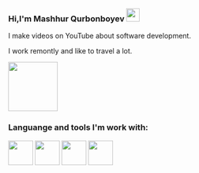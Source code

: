 ### Hi,I'm Mashhur Qurbonboyev <img src="https://media.giphy.com/media/hvRJCLFzcasrR4ia7z/giphy.gif" width="27px">

I make videos on YouTube about software development.<br>

I work remontly and like to travel a lot.

<a href="https://www.youtobe.com/azizbekkhabibullaev">
 <img src="https://logolook.net/wp-content/uploads/2021/06/Youtube-Logo.png" width="100px">
</a>


### Languange and tools I'm work with:
<code><img src="https://cdn-icons-png.flaticon.com/512/5968/5968267.png" width="50px"></code>
<code><img src="https://w7.pngwing.com/pngs/696/424/png-transparent-logo-css-css3.png" width="50px"></code>
<code><img src="[https://brandslogos.com/wp-content/uploads/thumbs/react-logo-vector-1.svg](https://www.freepnglogos.com/uploads/php-logo-png/php-logo-png-transparent-images-download-clip-6.png)" width="50px"></code>
<code><img src="[https://i0.wp.com/css-tricks.com/wp-content/uploads/2022/01/node-js-logo.png?fit=1200%2C600&ssl=1](https://www.liblogo.com/img-logo/yi3964y40d-yii-logo-yii2-package-koolreport.png)" width="50px"></code>

